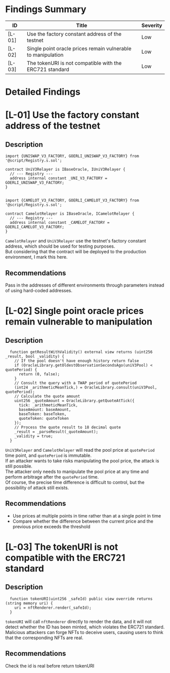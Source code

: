 # Findings Summary

| ID     | Title                                                                | Severity |
| ------ | -------------------------------------------------------------------- | -------- |
| [L-01] | Use the factory constant address of the testnet                      | Low      |
| [L-02] | Single point oracle prices remain vulnerable to manipulation         | Low      |
| [L-03] | The tokenURI is not compatible with the ERC721 standard              | Low      |

# Detailed Findings

# [L-01] Use the factory constant address of the testnet

## Description

```solidity
import {UNISWAP_V3_FACTORY, GOERLI_UNISWAP_V3_FACTORY} from '@script/Registry.s.sol';

contract UniV3Relayer is IBaseOracle, IUniV3Relayer {
  // --- Registry ---
  address internal constant _UNI_V3_FACTORY = GOERLI_UNISWAP_V3_FACTORY;
}


import {CAMELOT_V3_FACTORY, GOERLI_CAMELOT_V3_FACTORY} from '@script/Registry.s.sol';

contract CamelotRelayer is IBaseOracle, ICamelotRelayer {
  // --- Registry ---
  address internal constant _CAMELOT_FACTORY = GOERLI_CAMELOT_V3_FACTORY;
}
```

`CamelotRelayer` and `UniV3Relayer` use the testnet's factory constant address, which should be used for testing purposes.    
But considering that the contract will be deployed to the production environment, I mark this here.    

## Recommendations

Pass in the addresses of different environments through parameters instead of using hard-coded addresses.   

# [L-02] Single point oracle prices remain vulnerable to manipulation

## Description

```solidity
  function getResultWithValidity() external view returns (uint256 _result, bool _validity) {
    // If the pool doesn't have enough history return false
    if (OracleLibrary.getOldestObservationSecondsAgo(uniV3Pool) < quotePeriod) {
      return (0, false);
    }
    // Consult the query with a TWAP period of quotePeriod
    (int24 _arithmeticMeanTick,) = OracleLibrary.consult(uniV3Pool, quotePeriod);
    // Calculate the quote amount
    uint256 _quoteAmount = OracleLibrary.getQuoteAtTick({
      tick: _arithmeticMeanTick,
      baseAmount: baseAmount,
      baseToken: baseToken,
      quoteToken: quoteToken
    });
    // Process the quote result to 18 decimal quote
    _result = _parseResult(_quoteAmount);
    _validity = true;
  }
```

`UniV3Relayer` and `CamelotRelayer` will read the pool price at `quotePeriod` time point, and `quotePeriod` is immutable.    
If an attacker wants to take risks manipulating the pool price, the attack is still possible.     
The attacker only needs to manipulate the pool price at any time and perform arbitrage after the `quotePeriod` time.     
Of course, the precise time difference is difficult to control, but the possibility of attack still exists.     

## Recommendations

- Use prices at multiple points in time rather than at a single point in time
- Compare whether the difference between the current price and the previous price exceeds the threshold

# [L-03] The tokenURI is not compatible with the ERC721 standard

## Description

```solidity
  function tokenURI(uint256 _safeId) public view override returns (string memory uri) {
    uri = nftRenderer.render(_safeId);
  }
```

`tokenURI` will call `nftRenderer` directly to render the data, and it will not detect whether the ID has been minted, which violates the ERC721 standard.     
Malicious attackers can forge NFTs to deceive users, causing users to think that the corresponding NFTs are real.    

## Recommendations

Check the id is real before return tokenURI